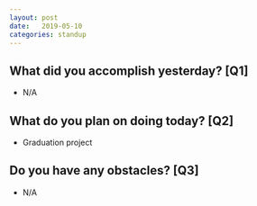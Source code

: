 ```yaml
---
layout:	post
date:	2019-05-10
categories:	standup
---
```

## What did you accomplish yesterday? [Q1]

- N/A

## What do you plan on doing today? [Q2]

- Graduation project

## Do you have any obstacles? [Q3]

- N/A